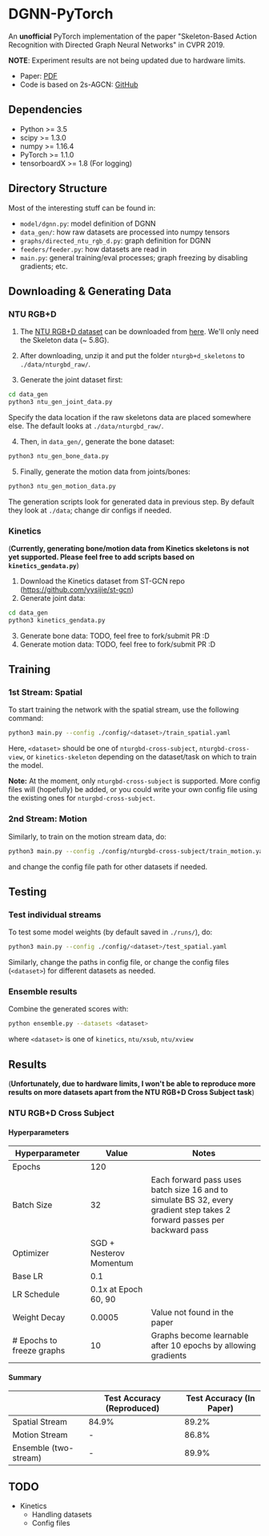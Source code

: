 # DGNN-PyTorch

An **unofficial** PyTorch implementation of the paper "Skeleton-Based Action Recognition with Directed Graph Neural Networks" in CVPR 2019.

**NOTE**: Experiment results are not being updated due to hardware limits.

- Paper: [PDF](http://openaccess.thecvf.com/content_CVPR_2019/papers/Shi_Skeleton-Based_Action_Recognition_With_Directed_Graph_Neural_Networks_CVPR_2019_paper.pdf)
- Code is based on 2s-AGCN: [GitHub](https://github.com/lshiwjx/2s-AGCN)

## Dependencies

- Python >= 3.5
- scipy >= 1.3.0
- numpy >= 1.16.4
- PyTorch >= 1.1.0
- tensorboardX >= 1.8   (For logging)

## Directory Structure

Most of the interesting stuff can be found in:
- `model/dgnn.py`: model definition of DGNN
- `data_gen/`: how raw datasets are processed into numpy tensors
- `graphs/directed_ntu_rgb_d.py`: graph definition for DGNN
- `feeders/feeder.py`: how datasets are read in
- `main.py`: general training/eval processes; graph freezing by disabling gradients; etc.

## Downloading & Generating Data

### NTU RGB+D

1. The [NTU RGB+D dataset](https://www.cv-foundation.org/openaccess/content_cvpr_2016/papers/Shahroudy_NTU_RGBD_A_CVPR_2016_paper.pdf) can be downloaded from [here](http://rose1.ntu.edu.sg/Datasets/actionRecognition.asp). We'll only need the Skeleton data (~ 5.8G).

2. After downloading, unzip it and put the folder `nturgb+d_skeletons` to `./data/nturgbd_raw/`.

3. Generate the joint dataset first:

```bash
cd data_gen
python3 ntu_gen_joint_data.py
```

Specify the data location if the raw skeletons data are placed somewhere else. The default looks at `./data/nturgbd_raw/`.

4. Then, in `data_gen/`, generate the bone dataset:

```bash
python3 ntu_gen_bone_data.py
```

5. Finally, generate the motion data from joints/bones:

```bash
python3 ntu_gen_motion_data.py
```

The generation scripts look for generated data in previous step. By default they look at `./data`; change dir configs if needed.

### Kinetics

(**Currently, generating bone/motion data from Kinetics skeletons is not yet supported. Please feel free to add scripts based on `kinetics_gendata.py`**)

1. Download the Kinetics dataset from ST-GCN repo (https://github.com/yysijie/st-gcn)
2. Generate joint data:

```bash
cd data_gen
python3 kinetics_gendata.py
```

3. Generate bone data: TODO, feel free to fork/submit PR :D
4. Generate motion data: TODO, feel free to fork/submit PR :D


## Training

### 1st Stream: Spatial

To start training the network with the spatial stream, use the following command:

```bash
python3 main.py --config ./config/<dataset>/train_spatial.yaml
```

Here, `<dataset>` should be one of `nturgbd-cross-subject`, `nturgbd-cross-view`, or `kinetics-skeleton` depending on the dataset/task on which to train the model.

**Note:** At the moment, only `nturgbd-cross-subject` is supported. More config files will (hopefully) be added, or you could write your own config file using the existing ones for `nturgbd-cross-subject`.

### 2nd Stream: Motion

Similarly, to train on the motion stream data, do:

```bash
python3 main.py --config ./config/nturgbd-cross-subject/train_motion.yaml
```

and change the config file path for other datasets if needed.

## Testing

### Test individual streams

To test some model weights (by default saved in `./runs/`), do:

```bash
python3 main.py --config ./config/<dataset>/test_spatial.yaml
```

Similarly, change the paths in config file, or change the config files (`<dataset>`) for different datasets as needed.

### Ensemble results

Combine the generated scores with:

```bash
python ensemble.py --datasets <dataset>
```

where `<dataset>` is one of `kinetics`, `ntu/xsub`, `ntu/xview`

## Results

(**Unfortunately, due to hardware limits, I won't be able to reproduce more results on more datasets apart from the NTU RGB+D Cross Subject task**)

### NTU RGB+D Cross Subject

#### Hyperparameters

| Hyperparameter | Value | Notes |
| --- | --- | --- |
| Epochs | 120 | |
| Batch Size | 32 | Each forward pass uses batch size 16 and to simulate BS 32, every gradient step takes 2 forward passes per backward pass |
| Optimizer | SGD + Nesterov Momentum | |
| Base LR | 0.1 | |
| LR Schedule | 0.1x at Epoch 60, 90 | |
| Weight Decay | 0.0005 | Value not found in the paper |
| # Epochs to freeze graphs | 10 | Graphs become learnable after 10 epochs by allowing gradients |

#### Summary

| | Test Accuracy (Reproduced) | Test Accuracy (In Paper)
| --- | --- | --- |
| Spatial Stream | 84.9% | 89.2% |
| Motion Stream | - | 86.8% |
| Ensemble (two-stream) | - | 89.9% |

## TODO

- Kinetics
    - Handling datasets
    - Config files
